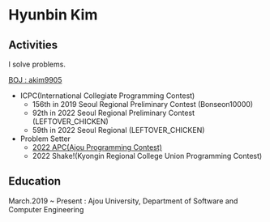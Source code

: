# Hyunbin Kim

## Activities
I solve problems.

[BOJ : akim9905](https://www.acmicpc.net/user/akim9905)

- ICPC(International Collegiate Programming Contest)
  - 156th in 2019 Seoul Regional Preliminary Contest (Bonseon10000)
  - 92th in 2022 Seoul Regional Preliminary Contest (LEFTOVER_CHICKEN)
  - 59th in 2022 Seoul Regional (LEFTOVER_CHICKEN)
- Problem Setter
  - [2022 APC(Ajou Programming Contest)](https://www.acmicpc.net/category/detail/3219)
  - 2022 Shake!(Kyongin Regional College Union Programming Contest)


## Education
March.2019 ~ Present : Ajou University, Department of Software and Computer Engineering
